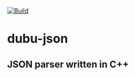 [![Build](https://github.com/Husenap/dubu-json/actions/workflows/build.yml/badge.svg)](https://github.com/Husenap/dubu-json/actions/workflows/build.yml)

# dubu-json

## JSON parser written in C++